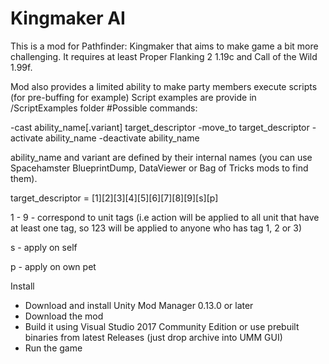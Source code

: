 # Kingmaker AI

This is a mod for Pathfinder: Kingmaker that aims to make game a bit more challenging.
It requires at least Proper Flanking 2 1.19c and Call of the Wild 1.99f.


Mod also provides a limited ability to make party members execute scripts (for pre-buffing for example)
Script examples are provide in /ScriptExamples folder
#Possible commands:

-cast ability_name[.variant] target_descriptor
-move_to target_descriptor
-activate ability_name
-deactivate ability_name
 
ability_name and variant are defined by their internal names (you can use Spacehamster BlueprintDump, DataViewer or Bag of Tricks mods to find them).
 
target_descriptor = [1][2][3][4][5][6][7][8][9][s][p]

1 - 9 - correspond to unit tags (i.e action will be applied to all unit that have at least one tag, so 123 will be applied to anyone who has tag 1, 2 or 3)

s - apply on self

p - apply on own pet


Install
- Download and install Unity Mod Manager﻿﻿ 0.13.0 or later
- Download the mod
- Build it using Visual Studio 2017 Community Edition or use prebuilt binaries from latest Releases (just drop archive into UMM GUI)
- Run the game
